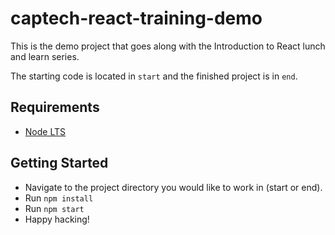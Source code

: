 # captech-react-training-demo
This is the demo project that goes along with the Introduction to React lunch and learn series.

The starting code is located in `start` and the finished project is in `end`.

## Requirements
- [Node LTS](www.nodejs.org)

## Getting Started
- Navigate to the project directory you would like to work in (start or end).
- Run `npm install`
- Run `npm start`
- Happy hacking!
